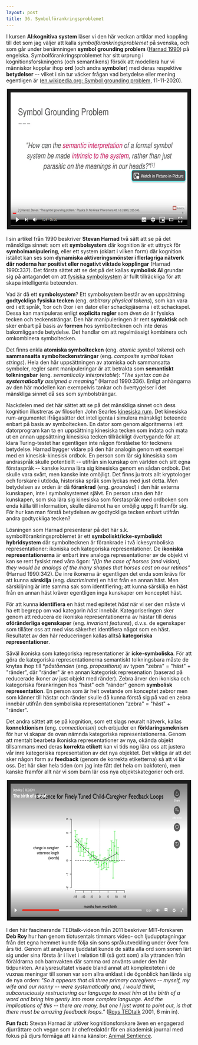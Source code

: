 ```yaml
---
layout: post
title: 36. Symbolförankringsproblemet
---
```


I kursen **AI:kognitiva system** läser vi den här veckan artiklar med koppling till det som jag väljer att kalla *symbolförankringsproblemet* på svenska, och som går under benämningen **symbol grounding problem** ([Harnad 1990](https://www.sciencedirect.com/science/article/abs/pii/0167278990900876)) på engelska. Symbolförankringsproblemet har sitt urprung i kognitionsforskningens (och semantikens) försök att modellera hur vi människor kopplar ihop **ord** (och andra **symboler**) med deras respektive **betydelser** -- vilket i sin tur väcker frågan vad betydelse eller mening egentligen är ([en.wikipedia.org: Symbol grounding problem](https://en.wikipedia.org/wiki/Symbol_grounding_problem), 11-11-2020).

<p align="center">
<a href="https://www.youtube.com/watch?v=eJhhwX4KWyM" target="_blank"><img src="/images/symbol_grounding_problem.PNG" 
alt="Intervju med kognitionsforskaren Steven Harnad" width="480" height="360" border="10" /></a></p>

I sin artikel från 1990 beskriver **Stevan Harnad** två sätt att se på det mänskliga sinnet: som ett **symbolsystem** där kognition är ett uttryck för **symbolmanipulering**, eller ett system (oklart i vilken form) där kognition istället kan ses som **dynamiska aktiveringsmönster i flerlagriga nätverk där noderna har positivt eller negativt viktade kopplingar** (Harnad 1990:337). Det första sättet att se det på det kallas **symbolisk AI** grundar sig på antagandet om att [fysiska symbolsystem](https://en.wikipedia.org/wiki/Physical_symbol_system) är fullt tillräckliga för att skapa intelligenta beteenden.

Vad är då ett **symbolsystem**? Ett symbolsystem består av en uppsättning **godtyckliga fysiska tecken** (eng. *arbitrary physical tokens*), som kan vara ord i ett språk, 1:or och 0:or i en dator eller schackpjäserna i ett schackspel. Dessa kan manipuleras enligt **explicita regler** som *även de* är fysiska tecken och teckensträngar. Den här manipuleringen är rent **syntaktisk** och sker enbart på basis av **formen** hos symboltecknen och inte deras bakomliggande betydelse. Det handlar om att regelmässigt kombinera och omkombinera symboltecken. 

Det finns enkla **atomiska symboltecken** (eng. *atomic symbol tokens*) och **sammansatta symbolteckensträngar** (eng. *composite symbol token strings*). Hela den här uppsättningen av atomiska och sammansatta symboler, regler samt manipuleringar är att betrakta som **semantiskt tolkningsbar** (eng. *semantically interpretable*): *"The syntax can be **systematically** assigned a meaning"* (Harnad 1990:336). Enligt anhängarna av den här modellen kan exempelvis tankar och övertygelser i det mänskliga sinnet då ses som symbolsträngar.  

Nackdelen med det här sättet att se på det mänskliga sinnet och dess kognition illustreras av filosofen John Searles [kinesiska rum](https://en.wikipedia.org/wiki/Chinese_room). Det kinesiska rum-argumentet ifrågasätter det intelligenta i simulera mänskligt beteende enbart på basis av symboltecken. En dator som genom algoritmerna i ett datorprogram kan ta en uppsättning kinesiska tecken som indata och mata ut en annan uppsättning kinesiska tecken tillräckligt övertygande för att klara Turing-testet har egentligen inte någon förståelse för tecknens betydelse. 
Harnad bygger vidare på den här analogin genom ett exempel med en kinesisk-kinesisk ordbok. En person som lär sig kinesiska som andraspråk skulle potentiellt -- utifrån sin kunskap om världen och sitt egna förstaspråk -- kanske kunna lära sig kinesiska genom en sådan ordbok. Det skulle vara svårt, men kanske inte omöjligt. Det finns ju trots allt kryptologer och forskare i utdöda, historiska språk som lyckas med just detta. Men betydelsen av orden är då **förankrad** (eng. *grounded*) i den här externa kunskapen, inte i symbolsystemet självt. En person utan den här kunskapen, som ska lära sig kinesiska som förstaspråk med ordboken som enda källa till information, skulle däremot ha en omöjlig uppgift framför sig. För hur kan man förstå betydelsen av godtyckliga tecken enbart utifrån andra godtyckliga tecken?

Lösningen som Harnad presenterar på det här s.k. symbolförankringsproblemet är ett **symboliskt/icke-symboliskt hybridsystem** där symboltecknen är förankrade i två ickesymboliska representationer: ikoniska och kategoriska representationer. De **ikoniska representationerna** är enbart inre analoga representationer av de objekt vi kan se rent fysiskt med våra ögon: *"[i]n the case of horses (and vision), they would be analogs of the many shapes that horses cast on our retinas"* (Harnad 1990:342). De inre ikonerna är egentligen det enda som krävs för att kunna **särskilja** (eng. *discriminate*) en häst från en annan häst. Men särskiljning är inte samma sak som identifiering; att kunna särskilja en häst från en annan häst kräver egentligen inga kunskaper om konceptet häst.  

För att kunna **identifiera** en häst med epitetet *häst* när vi ser den måste vi ha ett begrepp om vad kategorin *häst* innebär. Kategoriseringen sker genom att reducera de ikoniska representationerna av hästar till deras **oföränderliga egenskaper** (eng. *invariant features*), d.v.s. de egenskaper som tillåter oss att med viss säkerhet identifiera något som en häst. Resultatet av den här reduceringen kallas alltså **kategoriska representationer**. 

Såväl ikoniska som kategoriska representationer är **icke-symboliska**. För att göra de kategoriska representationerna semantiskt tolkningsbara måste de knytas ihop till **påståenden* (eng. *propositions*) av typen "zebra" = "häst" + "ränder", där "ränder" är en annan kategorisk represenation (baserad på reducerade ikoner av just objekt med ränder). Zebra ärver den ikoniska och kategoriska förankringen hos "häst" och "ränder" genom **symbolisk representation**. En person som är helt ovetande om konceptet zebror men som känner till hästar och ränder skulle då kunna förstå sig på vad en zebra innebär utifrån den symboliska representationen "zebra" = "häst" + "ränder".             

Det andra sättet att se på kognition, som ett slags neuralt nätverk, kallas **konnektionism** (eng. *connectionism*) och erbjuder en **förklaringsmeknism** för hur vi skapar de ovan nämnda kategoriska representationerna. Genom att mentalt bearbeta ikoniska representationer av nya, okända objekt tillsammans med deras **korrekta etikett** kan vi tids nog lära oss att justera vår inre kategoriska representation av det nya objektet. Det viktiga är att det sker någon form av **feedback** (genom de korrekta etiketterna) så att vi lär oss. Det här sker hela tiden (om jag inte fått det hela om bakfoten), men kanske framför allt när vi som barn lär oss nya objektskategorier och ord.

<p align="center">
<a href="https://www.ted.com/talks/deb_roy_the_birth_of_a_word/transcript?language=en#t-359494" target="_blank"><img src="/images/the_birth_of_a_word.PNG" 
alt="TEDTalk: Deb Roy - The birth of a word" width="480" height="360" border="10" /></a></p>

I den här fascinerande TEDtalk-videon från 2011 beskriver MIT-forskaren **Deb Roy** hur han genom tiotusentals timmars video- och ljudupptagningar från det egna hemmet kunde följa sin sons språkutveckling under över fem års tid. Genom att analysera ljuddatat kunde de sätta alla ord som sonen lärt sig under sina första år i livet i relation till (så gott som) alla yttranden från föräldrarna och barnvakten där samma ord använts under den här tidpunkten. Analysresultatet visade bland annat att komplexiteten i de vuxnas meningar till sonen var som allra enklast i de ögonblick han lärde sig de nya orden: *"So it appears that all three primary caregivers -- myself, my wife and our nanny -- were systematically and, I would think, subconsciously restructuring our language to meet him at the birth of a word and bring him gently into more complex language. And the implications of this -- there are many, but one I just want to point out, is that there must be amazing feedback loops."* ([Roys TEDtalk](https://www.ted.com/talks/deb_roy_the_birth_of_a_word/transcript?language=en) 2001, 6 min in). 
   

**Fun fact:** Stevan Harnad är utöver kognitionsforskare även en engagerad djurrättare och vegan som är chefredaktör för en akademisk journal med fokus på djurs förmåga att känna känslor: [Animal Sentience](https://www.wellbeingintlstudiesrepository.org/animsent/). 
